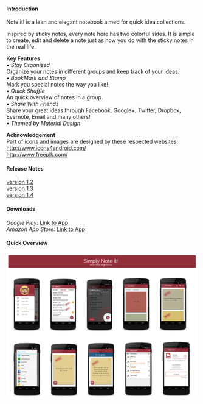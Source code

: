 #### Introduction
Note it! is a lean and elegant notebook aimed for quick idea collections.

Inspired by sticky notes, every note here has two colorful sides. 
It is simple to create, edit and delete a note just as how you do with the sticky notes in the real life.

**Key Features**  
*• Stay Organized*  
        Organize your notes in different groups and keep track of your ideas.   
*• BookMark and Stamp*  
        Mark you special notes the way you like!  
*• Quick Shuffle*  
        An quick overview of notes in a group.  
*• Share With Friends*  
        Share your great ideas through Facebook, Google+, Twitter, Dropbox, Evernote, Email and many others!  
*• Themed by Material Design*  

**Acknowledgement**  
Part of icons and images are designed by these respected websites:   
http://www.icons4android.com/  
http://www.freepik.com/


#### Release Notes
[version 1.2](https://www.evernote.com/l/AaRW11w0CERO_4NM__z2UHkWdiUrT2wytQs)  
[version 1.3](https://www.evernote.com/l/AaThd3GgladOOYSnSGClB7B8JAf4ShvOKQc)  
[version 1.4](https://www.evernote.com/l/AaRptTyyUr9CMIrk7h8OEeCycShd0DbdV2E)      

#### Downloads
*Google Play:* [Link to App](https://play.google.com/store/apps/details?id=com.gogocosmo.cosmoqiu.fire_sticker)  
*Amazon App Store:* [Link to App](http://www.amazon.com/Renaissance-Studio-Note-it/dp/B00UE9JHUQ/ref=sr_1_1?ie=UTF8&qid=1426146416&sr=8-1&keywords=Note+it)  

#### Quick Overview
![Alt text](screenshots%26icons/Screenshots%20Overviews.png)
